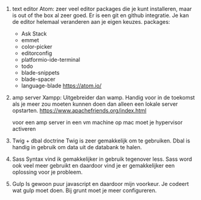 1. text editor
	Atom: zeer veel editor  packages die je kunt installeren, maar is out of the box al zeer goed. Er is een git en github integratie. Je kan de editor helemaal veranderen aan je eigen keuzes.
	packages:
	* Ask Stack
	* emmet
	* color-picker
	* editorconfig
	* platformio-ide-terminal
	* todo
	* blade-snippets
	* blade-spacer
	* language-blade
	https://atom.io/

2. amp server
	Xampp: Uitgebreider dan wamp. Handig voor in de toekomst als je meer zou moeten kunnen doen dan alleen een lokale server opstarten.
	https://www.apachefriends.org/index.html

	voor een amp server in een vm machine op mac moet je hypervisor activeren

3. Twig + dbal doctrine
	Twig is zeer gemakkelijk om te gebruiken.
	Dbal is handig in gebruik om data uit de databank te halen.

4. Sass
	Syntax vind ik gemakkelijker in gebruik tegenover less. Sass word ook veel meer gebruikt en daardoor vind je er gemakkelijker een oplossing voor je probleem.

5. Gulp
	Is gewoon puur javascript en daardoor mijn voorkeur. Je codeert wat gulp moet doen. Bij grunt moet je meer configureren.
